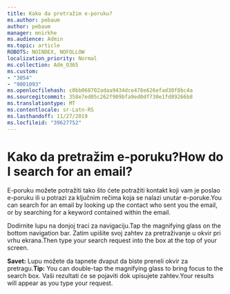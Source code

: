 ```yaml
---
title: Kako da pretražim e-poruku?
ms.author: pebaum
author: pebaum
manager: mnirkhe
ms.audience: Admin
ms.topic: article
ROBOTS: NOINDEX, NOFOLLOW
localization_priority: Normal
ms.collection: Adm_O365
ms.custom:
- "3054"
- "9001093"
ms.openlocfilehash: c0bb068702adaa9434dce478e626efad30f8bc4a
ms.sourcegitcommit: 358e7ed05c262f909bfa9ed0df730e1fd89266b8
ms.translationtype: MT
ms.contentlocale: sr-Latn-RS
ms.lasthandoff: 11/27/2019
ms.locfileid: "39627752"
---
```

# <a name="how-do-i-search-for-an-email"></a><span data-ttu-id="16919-102">Kako da pretražim e-poruku?</span><span class="sxs-lookup"><span data-stu-id="16919-102">How do I search for an email?</span></span>

<span data-ttu-id="16919-103">E-poruku možete potražiti tako što ćete potražiti kontakt koji vam je poslao e-poruku ili u potrazi za ključnim rečima koja se nalazi unutar e-poruke.</span><span class="sxs-lookup"><span data-stu-id="16919-103">You can search for an email by looking up the contact who sent you the email, or by searching for a keyword contained within the email.</span></span>

<span data-ttu-id="16919-104">Dodirnite lupu na donjoj traci za navigaciju.</span><span class="sxs-lookup"><span data-stu-id="16919-104">Tap the magnifying glass on the bottom navigation bar.</span></span> <span data-ttu-id="16919-105">Zatim upišite svoj zahtev za pretraživanje u okvir pri vrhu ekrana.</span><span class="sxs-lookup"><span data-stu-id="16919-105">Then type your search request into the box at the top of your screen.</span></span> 

<span data-ttu-id="16919-106">**Savet:** Lupu možete da tapnete dvaput da biste preneli okvir za pretragu.</span><span class="sxs-lookup"><span data-stu-id="16919-106">**Tip:** You can double-tap the magnifying glass to bring focus to the search box.</span></span> <span data-ttu-id="16919-107">Vaši rezultati će se pojaviti dok upisujete zahtev.</span><span class="sxs-lookup"><span data-stu-id="16919-107">Your results will appear as you type your request.</span></span> 
